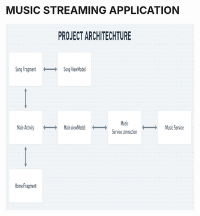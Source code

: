 # MUSIC STREAMING APPLICATION
<img src = "https://github.com/Brutevision/Musify/blob/master/app/src/main/res/drawable/architechture.PNG" height="500" width="1000"/>
